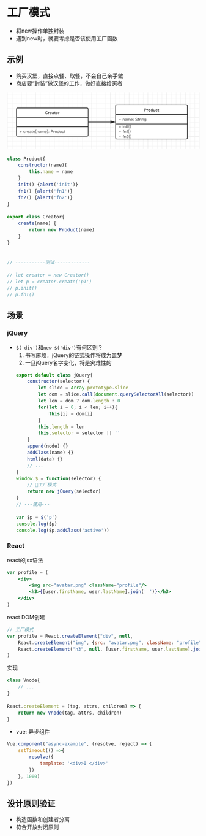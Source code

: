 # 工厂模式

- 将new操作单独封装
- 遇到new时，就要考虑是否该使用工厂函数

## 示例

- 购买汉堡，直接点餐、取餐，不会自己亲手做
- 商店要“封装”做汉堡的工作，做好直接给买者

![类图](https://github.com/viivLgr/viivBlog/blob/master/images/uml-5.png)

```javascript
class Product{
    constructor(name){
        this.name = name
    }
    init() {alert('init')}
    fn1() {alert('fn1')}
    fn2() {alert('fn2')}
}

export class Creator{
    create(name) {
        return new Product(name)
    }
}


// -----------测试-------------

// let creator = new Creator()
// let p = creator.create('p1')
// p.init()
// p.fn1()
```

## 场景

### jQuery

- `$('div')`和`new $('div')`有何区别？
    1. 书写麻烦，jQuery的链式操作将成为噩梦
    2. 一旦jQuery名字变化，将是灾难性的
    ```javascript
    export default class jQuery{
        constructor(selector) {
            let slice = Array.prototype.slice
            let dom = slice.call(document.querySelectorAll(selector))
            let len = dom ? dom.length : 0
            for(let i = 0; i < len; i++){
                this[i] = dom[i]
            }
            this.length = len
            this.selector = selector || ''
        }
        append(node) {}
        addClass(name) {}
        html(data) {}
        // ...
    }
    window.$ = function(selector) {
        // 工厂模式
        return new jQuery(selector)
    }
    // ---使用---

    var $p = $('p')
    console.log($p)
    console.log($p.addClass('active'))
    ```

### React

react的jsx语法

```jsx
var profile = (
    <div>
        <img src="avatar.png" className="profile"/>
        <h3>{[user.firstName, user.lastName].join(' ')}</h3>
    </div>
)
```

react DOM创建

```javascript
// 工厂模式
var profile = React.createElement("div", null,
    React.createElement("img", {src: "avatar.png", className: "profile"}),
    React.createElement("h3", null, [user.firstName, user.lastName].join(' '))
)
```

实现

```javascript
class Vnode{
    // ...
}

React.createElement = (tag, attrs, children) => {
    return new Vnode(tag, attrs, children)
}
```

- vue: 异步组件

```javascript
Vue.component("async-example", (resolve, reject) => {
    setTimeout(() =>{
        resolve({
            template: '<div>I </div>'
        })
    }, 1000)
})
```

## 设计原则验证

- 构造函数和创建者分离
- 符合开放封闭原则
